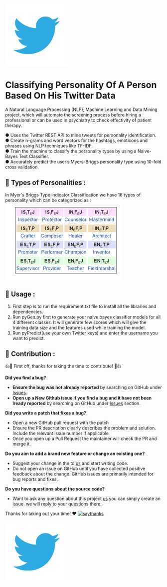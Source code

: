 <p align="left">
    <img width="200" height="200" src="Images/twitter.webp">
</p>

# Classifying Personality Of A Person Based On His Twitter Data


A Natural Language Processing (NLP), Machine Learning and Data Mining project, which will automate the screening process before hiring a professional or can be used in psychiatry to check effectivity of patient therapy.  <br />

● Uses the Twitter REST API to mine tweets for personality identification.  
● Create n-grams and word vectors for the hashtags, emoticons and phrases using NLP techniques like TF-IDF.  
● Train the machine to classify the personality types by using a Naive-Bayes Text Classifier.  
● Accurately predict the user’s Myers-Briggs personality type using 10-fold cross validation.  

## :rainbow: Types of Personalities :

In Myer's Briggs Type indicator Classification we have 16 types of personality which can be categorized as :<br />
![](Images/Types.png)

## :rocket: Usage :

1. First step is to run the requirement.txt file to install all the libraries and dependencies.
1. Run pyGen.py first to generate your naive bayes classifier models for all 4 different classes. It will generate few scores which will give the training data size and the features used while training the model.
1. Run pyPredict(use your own Twitter keys) and enter the username you want to predict.   

## :palm_tree: Contribution : 


:+1::tada: First off, thanks for taking the time to contribute! :tada::+1:


**Did you find a bug?**

* **Ensure the bug was not already reported** by searching on GitHub under [Issues](https://github.com/heitorsampaio/Personality-Classification-Based-on-Twitter-Data/issues).
* **Open up a New Github issue if you find a bug and it have not been lready reported** by searching on GitHub under [Issues](https://github.com/heitorsampaio/Personality-Classification-Based-on-Twitter-Data/issues) section.

**Did you write a patch that fixes a bug?**

* Open a new GitHub pull request with the patch
* Ensure the PR description clearly describes the problem and solution. Include the relevant issue number if applicable
* Once you open up a Pull Request the maintainer will check the PR and merge it.

**Do you aim to add a brand new feature or change an existing one?**

* Suggest your change in the to [us](https://github.com/heitorsampaio/Personality-Classification-Based-on-Twitter-Data) and start writing code.
* Do not open an issue on GitHub until you have collected positive feedback about the change. GitHub issues are primarily intended for bug reports and fixes.

**Do you have questions about the source code?**

* Want to ask any question about this project [us](https://github.com/heitorsampaio/Personality-Classification-Based-on-Twitter-Data) you can simply create an issue. we will reply to your questions there.

Thanks for taking out your time! :heart:
[![saythanks](https://img.shields.io/badge/say-thanks-ff69b4.svg)](https://github.com/heitorsampaio/Personality-Classification-Based-on-Twitter-Data)<p align="left">
    <img width="200" height="200" src="Images/twitter.webp">
</p>
